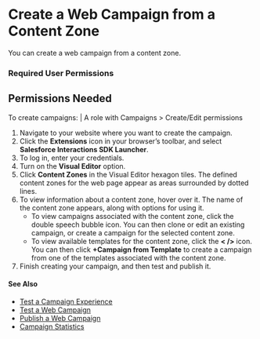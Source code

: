 

# Create a Web Campaign from a Content Zone

You can create a web campaign from a content zone.

### Required User Permissions

Permissions Needed  
---  
To create campaigns: | A role with Campaigns > Create/Edit permissions  
  
  1. Navigate to your website where you want to create the campaign.
  2. Click the **Extensions** icon in your browser’s toolbar, and select **Salesforce Interactions SDK Launcher**.
  3. To log in, enter your credentials.
  4. Turn on the **Visual Editor** option.
  5. Click **Content Zones** in the Visual Editor hexagon tiles. The defined content zones for the web page appear as areas surrounded by dotted lines.
  6. To view information about a content zone, hover over it. The name of the content zone appears, along with options for using it.
     * To view campaigns associated with the content zone, click the double speech bubble icon. You can then clone or edit an existing campaign, or create a campaign for the selected content zone.
     * To view available templates for the content zone, click the **< />** icon. You can then click **+Campaign from Template** to create a campaign from one of the templates associated with the content zone.
  7. Finish creating your campaign, and then test and publish it.

#### See Also

  * [Test a Campaign Experience](https://help.salesforce.com/s/articleView?id=sf.mc_pers_web_campaign_experience_test.htm&language=en_US&type=5 "Although you can see your web campaign render as you create it, you can also test each campaign experience to see how it will appear to your intended audience. Testing the campaign experience allows you to view it, regardless of the qualification rules at the experience or campaign level. With campaign experience testing, you can review how the experience looks on the page.")
  * [Test a Web Campaign](https://help.salesforce.com/s/articleView?id=sf.mc_pers_web_campaign_test.htm&language=en_US&type=5 "Use the campaign testing mode to test your campaigns before you publish them to ensure they display the way you intend.")
  * [Publish a Web Campaign](https://help.salesforce.com/s/articleView?id=sf.mc_pers_web_campaign_publish.htm&language=en_US&type=5 "After you thoroughly test your campaign, you publish it to your website so that it’s visible to qualified users.")
  * [Campaign Statistics](https://help.salesforce.com/s/articleView?id=sf.mc_pers_campaign_statistics.htm&language=en_US&type=5 "Use Campaign Statistics to measure the impact of your campaigns. The information available on the Campaign Statistics screen helps you analyze where you can make campaign changes to improve results.")

